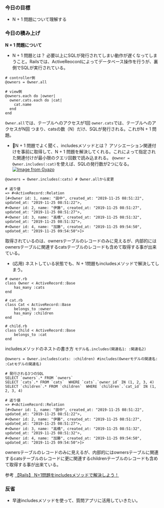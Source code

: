### 今日の目標
- N + 1 問題について理解する
 
### 今日の積み上げ
**N + 1 問題について**
- N + 1 問題とは？
必要以上にSQLが発行されてしまい動作が遅くなってしまうこと。Railsでは、ActiveReocordによってデータベース操作を行うが、裏側でSQLが実行されている。
```
# controller側
@owners = Owner.all

# view側
@owners.each do |owner|
  owner.cats.each do |cat|
    cat.name
  end
end
```
`Owner.all`では、テーブルへのアクセスが1回
`owner.cats`では、テーブルへのアクセスがN回
つまり、catsの数（N）だけ、SQLが発行される。これがN + 1 問題。

- N + 1 問題でよく聞く、includesメソッドとは？
アソシエーション関連付けを事前に取得して、N + 1 問題を解決してくれる。これによって指定された関連付けが最小限のクエリ回数で読み込まれる。
`@owner = Owner.includes(:cat)`を使えば、SQLの発行数が2つになる。
[![Image from Gyazo](https://i.gyazo.com/42cda1402fe6d8510a238c1005c049fd.png)](https://gyazo.com/42cda1402fe6d8510a238c1005c049fd)

```
@owners = Owner.includes(:cats) # Owner.allから変更

# 返り値
=> #<ActiveRecord::Relation 
[#<Owner id: 1, name: "田中", created_at: "2019-11-25 08:51:22", updated_at: "2019-11-25 08:51:22">,
#<Owner id: 2, name: "伊藤", created_at: "2019-11-25 08:51:27", updated_at: "2019-11-25 08:51:27">, 
#<Owner id: 3, name: "高橋", created_at: "2019-11-25 08:51:32", updated_at: "2019-11-25 08:51:32">, 
#<Owner id: 4, name: "加藤", created_at: "2019-11-25 09:54:50", updated_at: "2019-11-25 09:54:50">]>
```

取得されているのは、ownersテーブルのレコードのみに見えるが、内部的にはownersテーブルに関連するcatsテーブルのレコードも含めて取得する事が出来ている。

- (応用) ネストしている状態でも、N + 1問題もincludesメソッドで解決してしまう。
```
# owner.rb
class Owner < ActiveRecord::Base
    has_many :cats
end

# cat.rb
class Cat < ActiveRecord::Base
    belongs_to :owner
    has_many :children
end

# child.rb
class Child < ActiveRecord::Base
    belongs_to :cat
end
```

includesメソッドのネストの書き方
`モデル名.includes(関連名1: :関連名2)`
```
@owners = Owner.includes(cats: :children) #includes(Ownerモデルの関連名: :Catモデルの関連名)

# 発行される3つのSQL
SELECT `owners`.* FROM `owners`
SELECT `cats`.* FROM `cats`  WHERE `cats`.`owner_id` IN (1, 2, 3, 4)
SELECT `children`.* FROM `children`  WHERE `children`.`cat_id` IN (1, 2, 3, 4)

# 返り値
=> #<ActiveRecord::Relation
[#<Owner id: 1, name: "田中", created_at: "2019-11-25 08:51:22", updated_at: "2019-11-25 08:51:22">, 
#<Owner id: 2, name: "伊藤", created_at: "2019-11-25 08:51:27", updated_at: "2019-11-25 08:51:27">, 
#<Owner id: 3, name: "高橋", created_at: "2019-11-25 08:51:32", updated_at: "2019-11-25 08:51:32">, 
#<Owner id: 4, name: "加藤", created_at: "2019-11-25 09:54:50", updated_at: "2019-11-25 09:54:50">]>
```
ownersテーブルのレコードのみに見えるが、内部的にはownersテーブルに関連するcatsテーブルのレコードに更に関連するchildrenテーブルのレコードも含めて取得する事が出来ている。

参考
[【Rails】 N+1問題をincludesメソッドで解決しよう！](https://pikawaka.com/rails/includes)


### 反省
- 早速includesメソッドを使って、質問アプリに活用していきたい。